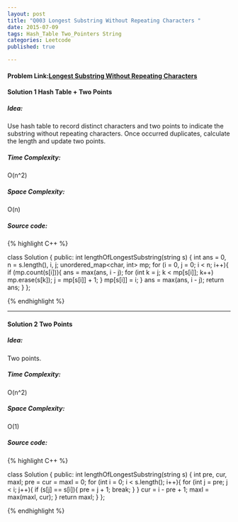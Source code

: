 ```yaml
---
layout: post
title: "Q003 Longest Substring Without Repeating Characters "
date: 2015-07-09
tags: Hash_Table Two_Pointers String
categories: Leetcode
published: true

---
```

#### Problem Link:[Longest Substring Without Repeating Characters ](https://leetcode.com/problems/longest-substring-without-repeating-characters/) 

#### Solution 1 Hash Table + Two Points

##### Idea:

Use hash table to record distinct characters and two points to indicate the substring without repeating characters. Once occurred duplicates, calculate the length and update two points.  
   
##### Time Complexity:
O(n^2)

##### Space Complexity:
O(n)

##### Source code:
{% highlight C++ %}

class Solution {
public:
    int lengthOfLongestSubstring(string s) {
        int ans = 0, n = s.length(), i, j;
        unordered_map<char, int> mp;
        for (i = 0, j = 0; i < n; i++){
            if (mp.count(s[i])){
                ans = max(ans, i - j);
                for (int k = j; k < mp[s[i]]; k++)
                    mp.erase(s[k]);
                j = mp[s[i]] + 1;
            }
            mp[s[i]] = i;
        }
        ans = max(ans, i - j);
        return ans;
    }
};

{% endhighlight %}

---

#### Solution 2 Two Points

##### Idea:

Two points. 
   
##### Time Complexity:
O(n^2)

##### Space Complexity:
O(1)

##### Source code:
{% highlight C++ %}

class Solution {
public:
    int lengthOfLongestSubstring(string s) {
        int pre, cur, maxl;
        pre = cur = maxl = 0;
        for (int i = 0; i < s.length(); i++){
            for (int j = pre; j < i; j++){
                if (s[j] == s[i]){
                    pre = j + 1;
                    break;
                }
            }
            cur = i - pre + 1;
            maxl = max(maxl, cur);
        }
        return maxl;
    }
};

{% endhighlight %}